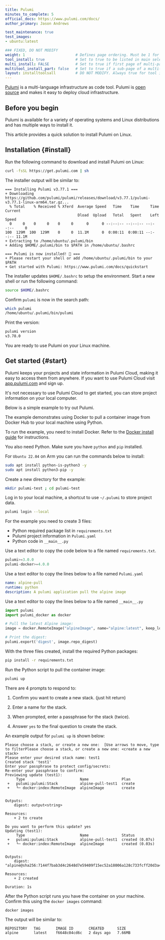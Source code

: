 ```yaml
---
title: Pulumi
minutes_to_complete: 5
official_docs: https://www.pulumi.com/docs/
author_primary: Jason Andrews

test_maintenance: true
test_images:
- ubuntu:latest

### FIXED, DO NOT MODIFY
weight: 1                       # Defines page ordering. Must be 1 for first (or only) page.
tool_install: true              # Set to true to be listed in main selection page, else false
multi_install: FALSE            # Set to true if first page of multi-page article, else false
multitool_install_part: false   # Set to true if a sub-page of a multi-page article, else false
layout: installtoolsall         # DO NOT MODIFY. Always true for tool install articles
---
```


[Pulumi](https://www.pulumi.com/) is a multi-language infrastructure as code tool. Pulumi is [open source](https://github.com/pulumi/pulumi) and makes it easy to deploy cloud infrastructure.

## Before you begin

Pulumi is available for a variety of operating systems and Linux distributions and has multiple ways to install it.

This article provides a quick solution to install Pulumi on Linux.

## Installation {#install}

Run the following command to download and install Pulumi on Linux:

```bash
curl -fsSL https://get.pulumi.com | sh
```

The installer output will be similar to:

```output
=== Installing Pulumi v3.77.1 ===
+ Downloading https://github.com/pulumi/pulumi/releases/download/v3.77.1/pulumi-v3.77.1-linux-arm64.tar.gz...
  % Total    % Received % Xferd  Average Speed   Time    Time     Time  Current
                                 Dload  Upload   Total   Spent    Left  Speed
  0     0    0     0    0     0      0      0 --:--:-- --:--:-- --:--:--     0
100  129M  100  129M    0     0  11.1M      0  0:00:11  0:00:11 --:--:-- 11.1M
+ Extracting to /home/ubuntu/.pulumi/bin
+ Adding $HOME/.pulumi/bin to $PATH in /home/ubuntu/.bashrc

=== Pulumi is now installed! 🍹 ===
+ Please restart your shell or add /home/ubuntu/.pulumi/bin to your $PATH
+ Get started with Pulumi: https://www.pulumi.com/docs/quickstart
```

The installer updates `$HOME/.bashrc` to setup the environment. Start a new shell or run the following command:

```bash
source $HOME/.bashrc
```

Confirm `pulumi` is now in the search path:

```bash { env_source="~/.bashrc" | "2"}
which pulumi
/home/ubuntu/.pulumi/bin/pulumi
```

Print the version:

```bash { env_source="~/.bashrc" | "2"}
pulumi version
v3.78.0
```

You are ready to use Pulumi on your Linux machine.

## Get started {#start}

Pulumi keeps your projects and state information in Pulumi Cloud, making it easy to access them from anywhere. If you want to use Pulumi Cloud visit [app.pulumi.com](https://app.pulumi.com/) and sign up.

It's not necessary to use Pulumi Cloud to get started, you can store project information on your local computer.

Below is a simple example to try out Pulumi.

The example demonstrates using Docker to pull a container image from Docker Hub to your local machine using Python.

To run the example, you need to install Docker. Refer to the [Docker install guide](/install-guides/docker/) for instructions.

You also need Python. Make sure you have `python` and `pip` installed.

For `Ubuntu 22.04` on Arm you can run the commands below to install:

```bash { env_source="~/.bashrc" }
sudo apt install python-is-python3 -y
sudo apt install python3-pip -y
```

Create a new directory for the example:

```bash { env_source="~/.bashrc" }
mkdir pulumi-test ; cd pulumi-test
```

Log in to your local machine, a shortcut to use `~/.pulumi` to store project data.

```bash { env_source="~/.bashrc" }
pulumi login --local
```

For the example you need to create 3 files:
- Python required package list in `requirements.txt`
- Pulumi project information in `Pulumi.yaml`
- Python code in `__main__.py`

Use a text editor to copy the code below to a file named `requirements.txt`.

```python
pulumi>=3.0.0
pulumi-docker>=4.0.0
```

Use a text editor to copy the lines below to a file named `Pulumi.yaml`

```yaml
name: alpine-pull
runtime: python
description: A pulumi application pull the alpine image
```

Use a text editor to copy the lines below to a file named `__main__.py`

```python
import pulumi
import pulumi_docker as docker

# Pull the latest Alpine image:
image = docker.RemoteImage("alpineImage", name="alpine:latest", keep_locally=True)

# Print the digest:
pulumi.export('digest', image.repo_digest)
```

With the three files created, install the required Python packages:

```bash { env_source="~/.bashrc" }
pip install -r requirements.txt
```

Run the Python script to pull the container image:

```bash { env_source="~/.bashrc" }
pulumi up
```

There are 4 prompts to respond to:

1. Confirm you want to create a new stack. (just hit return)

2. Enter a name for the stack.

3. When prompted, enter a passphrase for the stack (twice).

4. Answer `yes` to the final question to create the stack.

An example output for `pulumi up` is shown below:

```output
Please choose a stack, or create a new one:  [Use arrows to move, type to filterPlease choose a stack, or create a new one: <create a new stack>
Please enter your desired stack name: test1
Created stack 'test1'
Enter your passphrase to protect config/secrets:
Re-enter your passphrase to confirm:
Previewing update (test1):
     Type                         Name               Plan
 +   pulumi:pulumi:Stack          alpine-pull-test1  create
 +   └─ docker:index:RemoteImage  alpineImage        create


Outputs:
    digest: output<string>

Resources:
    + 2 to create

Do you want to perform this update? yes
Updating (test1):
     Type                         Name               Status
 +   pulumi:pulumi:Stack          alpine-pull-test1  created (0.07s)
 +   └─ docker:index:RemoteImage  alpineImage        created (0.03s)


Outputs:
    digest: "alpine@sha256:7144f7bab3d4c2648d7e59409f15ec52a18006a128c733fcff20d3a4a54ba44a"

Resources:
    + 2 created

Duration: 1s

```

After the Python script runs you have the container on your machine. Confirm this using the `docker images` command:

```console
docker images
```

The output will be similar to:

```output
REPOSITORY   TAG       IMAGE ID       CREATED      SIZE
alpine       latest    f6648c04cd6c   2 days ago   7.66MB
```

